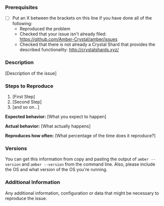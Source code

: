 <!--
Have you read Amber's Code of Conduct? By filing an Issue, you are expected to comply with it, including treating everyone with respect: https://github.com/Amber-Crystal/amber/blob/master/.github/CODE_OF_CONDUCT.md
Do you want to ask a question? Are you looking for support? The Amber message board is the best place for getting support: https://gitter.io/Amber-Crystal/Lobby
-->

### Prerequisites

* [ ] Put an X between the brackets on this line if you have done all of the following:
    * Reproduced the problem
    * Checked that your issue isn't already filed: https://github.com/Amber-Crystal/amber/issues
    * Checked that there is not already a Crystal Shard that provides the described functionality: http://crystalshards.xyz/

### Description

[Description of the issue]

### Steps to Reproduce

1. [First Step]
2. [Second Step]
3. [and so on...]

**Expected behavior:** [What you expect to happen]

**Actual behavior:** [What actually happens]

**Reproduces how often:** [What percentage of the time does it reproduce?]

### Versions

You can get this information from copy and pasting the output of `amber --version` and `amber --version` from the command line. Also, please include the OS and what version of the OS you're running.

### Additional Information

Any additional information, configuration or data that might be necessary to reproduce the issue.
